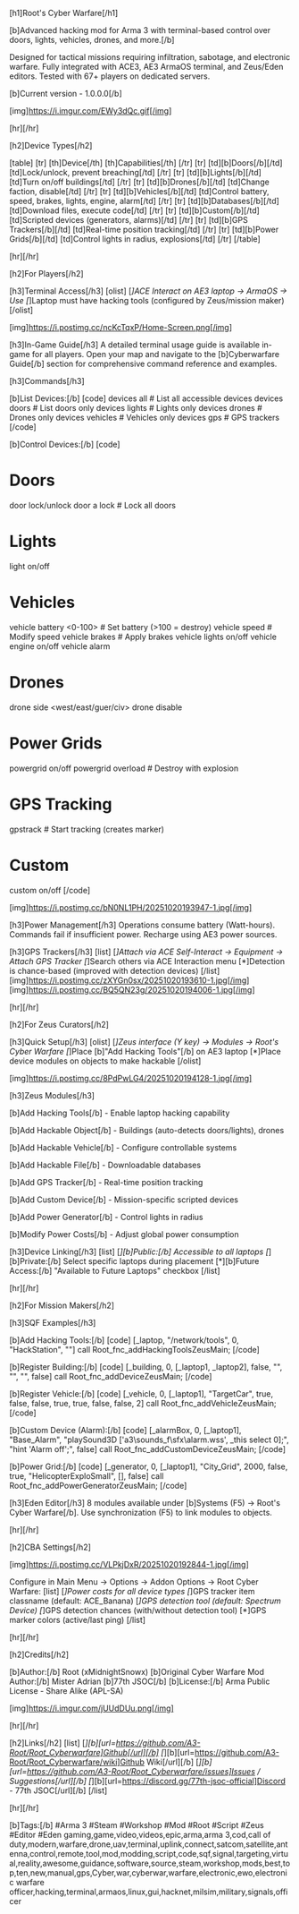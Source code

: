 [h1]Root's Cyber Warfare[/h1]

[b]Advanced hacking mod for Arma 3 with terminal-based control over doors, lights, vehicles, drones, and more.[/b]

Designed for tactical missions requiring infiltration, sabotage, and electronic warfare. Fully integrated with ACE3, AE3 ArmaOS terminal, and Zeus/Eden editors. Tested with 67+ players on dedicated servers.

[b]Current version - 1.0.0.0[/b]

[img]https://i.imgur.com/EWy3dQc.gif[/img]

[hr][/hr]

[h2]Device Types[/h2]

[table]
[tr]
[th]Device[/th]
[th]Capabilities[/th]
[/tr]
[tr]
[td][b]Doors[/b][/td]
[td]Lock/unlock, prevent breaching[/td]
[/tr]
[tr]
[td][b]Lights[/b][/td]
[td]Turn on/off buildings[/td]
[/tr]
[tr]
[td][b]Drones[/b][/td]
[td]Change faction, disable[/td]
[/tr]
[tr]
[td][b]Vehicles[/b][/td]
[td]Control battery, speed, brakes, lights, engine, alarm[/td]
[/tr]
[tr]
[td][b]Databases[/b][/td]
[td]Download files, execute code[/td]
[/tr]
[tr]
[td][b]Custom[/b][/td]
[td]Scripted devices (generators, alarms)[/td]
[/tr]
[tr]
[td][b]GPS Trackers[/b][/td]
[td]Real-time position tracking[/td]
[/tr]
[tr]
[td][b]Power Grids[/b][/td]
[td]Control lights in radius, explosions[/td]
[/tr]
[/table]

[hr][/hr]

[h2]For Players[/h2]

[h3]Terminal Access[/h3]
[olist]
[*]ACE Interact on AE3 laptop → ArmaOS → Use
[*]Laptop must have hacking tools (configured by Zeus/mission maker)
[/olist]

[img]https://i.postimg.cc/ncKcTqxP/Home-Screen.png[/img]

[h3]In-Game Guide[/h3]
A detailed terminal usage guide is available in-game for all players. Open your map and navigate to the [b]Cyberwarfare Guide[/b] section for comprehensive command reference and examples.

[h3]Commands[/h3]

[b]List Devices:[/b]
[code]
devices all              # List all accessible devices
devices doors            # List doors only
devices lights           # Lights only
devices drones           # Drones only
devices vehicles         # Vehicles only
devices gps              # GPS trackers
[/code]

[b]Control Devices:[/b]
[code]
# Doors
door <buildingID> <doorID> lock/unlock
door <buildingID> a lock             # Lock all doors

# Lights
light <lightID> on/off

# Vehicles
vehicle <ID> battery <0-100>         # Set battery (>100 = destroy)
vehicle <ID> speed <value>           # Modify speed
vehicle <ID> brakes                  # Apply brakes
vehicle <ID> lights on/off
vehicle <ID> engine on/off
vehicle <ID> alarm <seconds>

# Drones
drone <ID> side <west/east/guer/civ>
drone <ID> disable

# Power Grids
powergrid <ID> on/off
powergrid <ID> overload              # Destroy with explosion

# GPS Tracking
gpstrack <ID>                        # Start tracking (creates marker)

# Custom
custom <ID> on/off
[/code]

[img]https://i.postimg.cc/bN0NL1PH/20251020193947-1.jpg[/img]

[h3]Power Management[/h3]
Operations consume battery (Watt-hours). Commands fail if insufficient power. Recharge using AE3 power sources.

[h3]GPS Trackers[/h3]
[list]
[*]Attach via ACE Self-Interact → Equipment → Attach GPS Tracker
[*]Search others via ACE Interaction menu
[*]Detection is chance-based (improved with detection devices)
[/list]
[img]https://i.postimg.cc/zXYGn0sx/20251020193610-1.jpg[/img]
[img]https://i.postimg.cc/BQ5QN23g/20251020194006-1.jpg[/img]

[hr][/hr]

[h2]For Zeus Curators[/h2]

[h3]Quick Setup[/h3]
[olist]
[*]Zeus interface (Y key) → Modules → Root's Cyber Warfare
[*]Place [b]"Add Hacking Tools"[/b] on AE3 laptop
[*]Place device modules on objects to make hackable
[/olist]

[img]https://i.postimg.cc/8PdPwLG4/20251020194128-1.jpg[/img]

[h3]Zeus Modules[/h3]

[b]Add Hacking Tools[/b] - Enable laptop hacking capability

[b]Add Hackable Object[/b] - Buildings (auto-detects doors/lights), drones

[b]Add Hackable Vehicle[/b] - Configure controllable systems

[b]Add Hackable File[/b] - Downloadable databases

[b]Add GPS Tracker[/b] - Real-time position tracking

[b]Add Custom Device[/b] - Mission-specific scripted devices

[b]Add Power Generator[/b] - Control lights in radius

[b]Modify Power Costs[/b] - Adjust global power consumption

[h3]Device Linking[/h3]
[list]
[*][b]Public:[/b] Accessible to all laptops
[*][b]Private:[/b] Select specific laptops during placement
[*][b]Future Access:[/b] "Available to Future Laptops" checkbox
[/list]

[hr][/hr]

[h2]For Mission Makers[/h2]

[h3]SQF Examples[/h3]

[b]Add Hacking Tools:[/b]
[code]
[_laptop, "/network/tools", 0, "HackStation", ""]
    call Root_fnc_addHackingToolsZeusMain;
[/code]

[b]Register Building:[/b]
[code]
[_building, 0, [_laptop1, _laptop2], false, "", "", "", false]
    call Root_fnc_addDeviceZeusMain;
[/code]

[b]Register Vehicle:[/b]
[code]
[_vehicle, 0, [_laptop1], "TargetCar", true, false, false, true, true, false, false, 2]
    call Root_fnc_addVehicleZeusMain;
[/code]

[b]Custom Device (Alarm):[/b]
[code]
[_alarmBox, 0, [_laptop1], "Base_Alarm",
    "playSound3D ['a3\sounds_f\sfx\alarm.wss', _this select 0];",
    "hint 'Alarm off';",
    false]
    call Root_fnc_addCustomDeviceZeusMain;
[/code]

[b]Power Grid:[/b]
[code]
[_generator, 0, [_laptop1], "City_Grid", 2000, false, true, "HelicopterExploSmall", [], false]
    call Root_fnc_addPowerGeneratorZeusMain;
[/code]

[h3]Eden Editor[/h3]
8 modules available under [b]Systems (F5) → Root's Cyber Warfare[/b]. Use synchronization (F5) to link modules to objects.

[hr][/hr]

[h2]CBA Settings[/h2]

[img]https://i.postimg.cc/VLPkjDxR/20251020192844-1.jpg[/img]

Configure in Main Menu → Options → Addon Options → Root Cyber Warfare:
[list]
[*]Power costs for all device types
[*]GPS tracker item classname (default: ACE_Banana)
[*]GPS detection tool (default: Spectrum Device)
[*]GPS detection chances (with/without detection tool)
[*]GPS marker colors (active/last ping)
[/list]

[hr][/hr]

[h2]Credits[/h2]

[b]Author:[/b] Root (xMidnightSnowx)
[b]Original Cyber Warfare Mod Author:[/b] Mister Adrian
[b]77th JSOC[/b]
[b]License:[/b] Arma Public License - Share Alike (APL-SA)

[img]https://i.imgur.com/jUUdDUu.png[/img]

[hr][/hr]

[h2]Links[/h2]
[list]
[*][b][url=https://github.com/A3-Root/Root_Cyberwarfare]Github[/url][/b]
[*][b][url=https://github.com/A3-Root/Root_Cyberwarfare/wiki]Github Wiki[/url][/b]
[*][b][url=https://github.com/A3-Root/Root_Cyberwarfare/issues]Issues / Suggestions[/url][/b]
[*][b][url=https://discord.gg/77th-jsoc-official]Discord - 77th JSOC[/url][/b]
[/list]

[hr][/hr]

[b]Tags:[/b] #Arma 3 #Steam #Workshop #Mod #Root #Script #Zeus #Editor #Eden
gaming,game,video,videos,epic,arma,arma 3,cod,call of duty,modern,warfare,drone,uav,terminal,uplink,connect,satcom,satellite,antenna,control,remote,tool,mod,modding,script,code,sqf,signal,targeting,virtual,reality,awesome,guidance,software,source,steam,workshop,mods,best,top,ten,new,manual,gps,Cyber,war,cyberwar,warfare,electronic,ewo,electronic warfare officer,hacking,terminal,armaos,linux,gui,hacknet,milsim,military,signals,officer